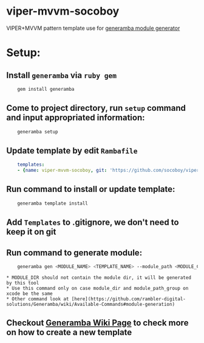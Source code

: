 # viper-mvvm-socoboy
VIPER+MVVM pattern template use for [generamba module generator](https://github.com/rambler-digital-solutions/Generamba)


# Setup:
## Install `generamba` via `ruby gem`
```bash
	gem install generamba
```

## Come to project directory, run `setup` command and input appropriated information:
```bash
	generamba setup
```

## Update template by edit `Rambafile`
```yml
	templates:
	- {name: viper-mvvm-socoboy, git: 'https://github.com/socoboy/viper-mvvm-socoboy'}
```

## Run command to install or update template:	
```bash
	generamba template install
```

## Add `Templates` to .gitignore, we don't need to keep it on git

## Run command to generate module:
```bash
	generamba gen <MODULE_NAME> <TEMPLATE_NAME> --module_path <MODULE_CONTAINER_DIR>
```

	* MODULE_DIR should not contain the module dir, it will be generated by this tool
	* Use this command only on case module_dir and module_path_group on xcode be the same
	* Other command look at [here](https://github.com/rambler-digital-solutions/Generamba/wiki/Available-Commands#module-generation)

## Checkout [Generamba Wiki Page](https://github.com/rambler-digital-solutions/Generamba/wiki) to check more on how to create a new template